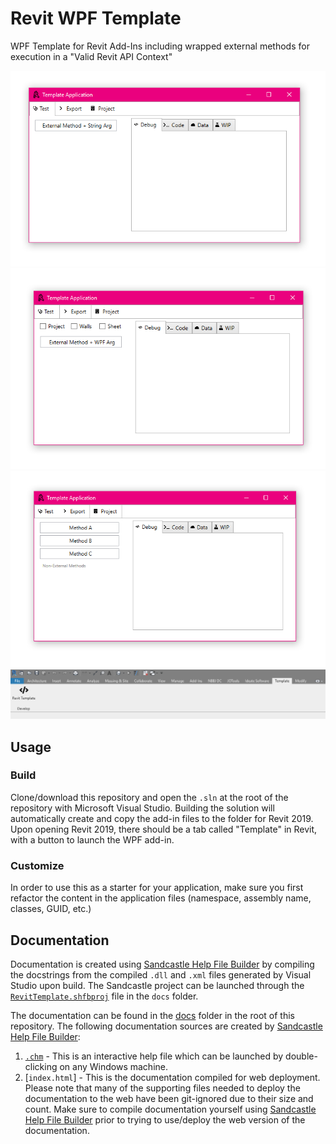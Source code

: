 # Revit WPF Template

WPF Template for Revit Add-Ins including wrapped external methods for execution in a "Valid Revit API Context"

![Window A](assets/window1.png)
![Window B](assets/window2.png)
![Window C](assets/window3.png)
![Revit Ribbon](assets/ribbon.png)

## Usage

### Build

Clone/download this repository and open the `.sln` at the root of the repository with Microsoft Visual Studio.
Building the solution will automatically create and copy the add-in files to the folder for Revit 2019. Upon opening
Revit 2019, there should be a tab called "Template" in Revit, with a button to launch the WPF add-in.

### Customize

In order to use this as a starter for your application, make sure you first refactor the content in the application files (namespace, assembly name, classes, GUID, etc.)

## Documentation

Documentation is created using [Sandcastle Help File Builder](https://github.com/EWSoftware/SHFB) by compiling the docstrings from the compiled `.dll` and `.xml` files generated by Visual Studio upon build. The Sandcastle project can be launched through the [`RevitTemplate.shfbproj`](/docs/RevitTemplate.shfbproj) file in the `docs` folder.

The documentation can be found in the [docs](/docs) folder in the root of this repository. The following documentation sources are created by [Sandcastle Help File Builder](https://github.com/EWSoftware/SHFB):

1. [`.chm`](./docs/Help/Revit%20WPF%20Template%20Documentation.chm) - This is an interactive help file which can be launched by double-clicking on any Windows machine.
2. [`index.html`] - This is the documentation compiled for web deployment. Please note that many of the supporting files needed to deploy the documentation to the web have been git-ignored due to their size and count. Make sure to compile documentation yourself using [Sandcastle Help File Builder](https://github.com/EWSoftware/SHFB) prior to trying to use/deploy the web version of the documentation.
